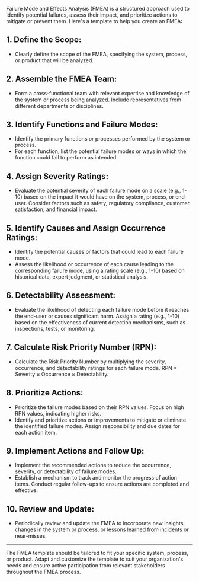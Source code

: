 Failure Mode and Effects Analysis (FMEA) is a structured approach used to identify potential failures, assess their impact, and prioritize actions to mitigate or prevent them. Here's a template to help you create an FMEA:

## 1. Define the Scope:
   - Clearly define the scope of the FMEA, specifying the system, process, or product that will be analyzed.

## 2. Assemble the FMEA Team:
   - Form a cross-functional team with relevant expertise and knowledge of the system or process being analyzed. Include representatives from different departments or disciplines.

## 3. Identify Functions and Failure Modes:
   - Identify the primary functions or processes performed by the system or process.
   - For each function, list the potential failure modes or ways in which the function could fail to perform as intended.

## 4. Assign Severity Ratings:
   - Evaluate the potential severity of each failure mode on a scale (e.g., 1-10) based on the impact it would have on the system, process, or end-user. Consider factors such as safety, regulatory compliance, customer satisfaction, and financial impact.

## 5. Identify Causes and Assign Occurrence Ratings:
   - Identify the potential causes or factors that could lead to each failure mode.
   - Assess the likelihood or occurrence of each cause leading to the corresponding failure mode, using a rating scale (e.g., 1-10) based on historical data, expert judgment, or statistical analysis.

## 6. Detectability Assessment:
   - Evaluate the likelihood of detecting each failure mode before it reaches the end-user or causes significant harm. Assign a rating (e.g., 1-10) based on the effectiveness of current detection mechanisms, such as inspections, tests, or monitoring.

## 7. Calculate Risk Priority Number (RPN):
   - Calculate the Risk Priority Number by multiplying the severity, occurrence, and detectability ratings for each failure mode. RPN = Severity × Occurrence × Detectability.

## 8. Prioritize Actions:
   - Prioritize the failure modes based on their RPN values. Focus on high RPN values, indicating higher risks.
   - Identify and prioritize actions or improvements to mitigate or eliminate the identified failure modes. Assign responsibility and due dates for each action item.

## 9. Implement Actions and Follow Up:
   - Implement the recommended actions to reduce the occurrence, severity, or detectability of failure modes.
   - Establish a mechanism to track and monitor the progress of action items. Conduct regular follow-ups to ensure actions are completed and effective.

## 10. Review and Update: 
- Periodically review and update the FMEA to incorporate new insights, changes in the system or process, or lessons learned from incidents or near-misses.


<hr>

The FMEA template should be tailored to fit your specific system, process, or product. Adapt and customize the template to suit your organization's needs and ensure active participation from relevant stakeholders throughout the FMEA process.
